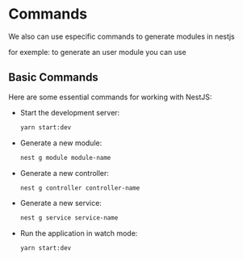 # Commands

We also can use especific commands to generate modules in nestjs

for exemple: to generate an user module you can use 

## Basic Commands
Here are some essential commands for working with NestJS:

- Start the development server:
  ```sh
  yarn start:dev
  ```
  
- Generate a new module:
  ```sh
  nest g module module-name
  ```

- Generate a new controller:
  ```sh
  nest g controller controller-name
  ```

- Generate a new service:
  ```sh
  nest g service service-name
  ```

- Run the application in watch mode:
  ```sh
  yarn start:dev
  ```